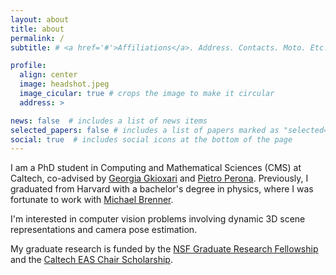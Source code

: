 ```yaml
---
layout: about
title: about
permalink: /
subtitle: # <a href='#'>Affiliations</a>. Address. Contacts. Moto. Etc.

profile:
  align: center
  image: headshot.jpeg
  image_cicular: true # crops the image to make it circular
  address: >

news: false  # includes a list of news items
selected_papers: false # includes a list of papers marked as "selected={true}"
social: true  # includes social icons at the bottom of the page
---
```


I am a PhD student in Computing and Mathematical Sciences (CMS) at Caltech, co-advised by [Georgia Gkioxari](https://gkioxari.github.io) and [Pietro Perona](https://www.eas.caltech.edu/people/perona). Previously, I graduated from Harvard with a bachelor's degree in physics, where I was fortunate to work with [Michael Brenner](https://brennergroup.seas.harvard.edu/?_gl=1*1g3aqx*_ga*MTIyMDQ2ODA0Ny4xNjgxMzQ1MDYw*_ga_Q97GE6JKJ9*MTY4MTc4MjcwNC4xLjAuMTY4MTc4MjcwNC4wLjAuMA..*_ga_FNNHYP076Y*MTY4MTc4MjcwNC4xLjAuMTY4MTc4MjcwNC4wLjAuMA..). 

I'm interested in computer vision problems involving dynamic 3D scene representations and camera pose estimation. 

My graduate research is funded by the [NSF Graduate Research Fellowship](https://www.nsfgrfp.org/contact/about-grfp/) and the [Caltech EAS Chair Scholarship](https://easchairscholars.caltech.edu/#:~:text=The%20EAS%20Chair%20Scholars%20Program,the%20EAS%20Division%20and%20Caltech.).
